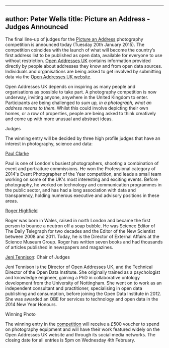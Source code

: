 
---
author: Peter Wells
title: Picture an Address - Judges Announced
---

The final line-up of judges for the [Picture an Address](http://alpha.openaddressesuk.org/blog/2015/01/14/picture-an-address) photography competition is announced today (Tuesday 20th January 2015). The competition coincides with the launch of what will become the country’s first address list to be published as open data, available for everyone to use without restriction. [Open Addresses UK](http://openaddressesuk.org/) contains information provided directly by people about addresses they know and from open data sources. Individuals and organisations are being asked to get involved by submitting data via the [Open Addresses UK website](http://alpha.openaddressesuk.org/).

Open Addresses UK depends on inspiring as many people and organisations as possible to take part.  A photography competition is now underway, inviting anyone, anywhere in the United Kingdom to enter. Participants are being challenged to *sum up, in a photograph, what an address means to them*. Whilst this could involve depicting their own homes, or a row of properties, people are being asked to think creatively and come up with more unusual and abstract ideas.

Judges

The winning entry will be decided by three high profile judges that have an interest in photography, science and data:

[Paul Clarke](http://paulclarke.com/)

Paul is one of London's busiest photographers, shooting a combination of event and portraiture commissions. He won the Professional category of 2014's Event Photographer of the Year competition, and leads a small team working on some of the UK's most interesting and exciting events. Before photography, he worked on technology and communication programmes in the public sector, and has had a long association with data and transparency, holding numerous executive and advisory positions in these areas.

[Roger Highfield](http://www.rogerhighfield.com/)

Roger was born in Wales, raised in north London and became the first person to bounce a neutron off a soap bubble. He was Science Editor of The Daily Telegraph for two decades and the Editor of the New Scientist between 2008 and 2011. Today, he is the Director of External Affairs at the Science Museum Group. Roger has written seven books and had thousands of articles published in newspapers and magazines.

[Jeni Tennison](http://alpha.openaddressesuk.org/about/team): Chair of Judges

Jeni Tennison is the Director of Open Addresses UK, and the Technical Director of the Open Data Institute. She originally trained as a psychologist and knowledge engineer, gaining a PhD in collaborative ontology development from the University of Nottingham. She went on to work as an independent consultant and practitioner, specialising in open data publishing and consumption, before joining the Open Data Institute in 2012. She was awarded an OBE for services to technology and open data in the 2014 New Year Honours.

Winning Photo

The winning entry in the [competition](http://alpha.openaddressesuk.org/blog/2015/01/14/picture-an-address) will receive a £500 voucher to spend on photography equipment and will have their work featured widely on the Open Addresses UK website and through its social media networks. The closing date for all entries is 5pm on Wednesday 4th February.


